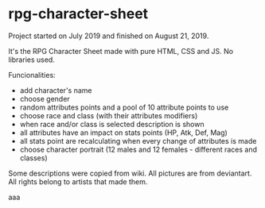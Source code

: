 # rpg-character-sheet
 
Project started on July 2019 and finished on August 21, 2019.

It's the RPG Character Sheet made with pure HTML, CSS and JS. No libraries used.

Funcionalities:
- add character's name
- choose gender
- random attributes points and a pool of 10 attribute points to use
- choose race and class (with their attributes modifiers)
- when race and/or class is selected description is shown
- all attributes have an impact on stats points (HP, Atk, Def, Mag)
- all stats point are recalculating when every change of attributes is made
- choose character portrait (12 males and 12 females - different races and classes)

Some descriptions were copied from wiki.
All pictures are from deviantart. All rights belong to artists that made them.

aaa